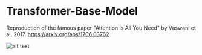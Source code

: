 # Transformer-Base-Model
Reproduction of the famous paper "Attention is All You Need" by Vaswani et al, 2017.
https://arxiv.org/abs/1706.03762

![alt text](https://www.researchgate.net/publication/344197785/figure/fig2/AS:934416989843456@1599793779015/Transformer-model-architecture-described-in-Attention-Is-All-You-Need-6.ppm)

